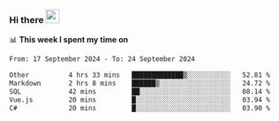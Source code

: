 ### Hi there <a href="https://www.gautamkrishnar.com/"><img src="https://media.giphy.com/media/hvRJCLFzcasrR4ia7z/giphy.gif" width="25px"></a>

📊 **This week I spent my time on**

<!--START_SECTION:waka-->

```txt
From: 17 September 2024 - To: 24 September 2024

Other          4 hrs 33 mins   █████████████▒░░░░░░░░░░░   52.81 %
Markdown       2 hrs 8 mins    ██████▒░░░░░░░░░░░░░░░░░░   24.72 %
SQL            42 mins         ██░░░░░░░░░░░░░░░░░░░░░░░   08.14 %
Vue.js         20 mins         █░░░░░░░░░░░░░░░░░░░░░░░░   03.94 %
C#             20 mins         █░░░░░░░░░░░░░░░░░░░░░░░░   03.90 %
```

<!--END_SECTION:waka-->

